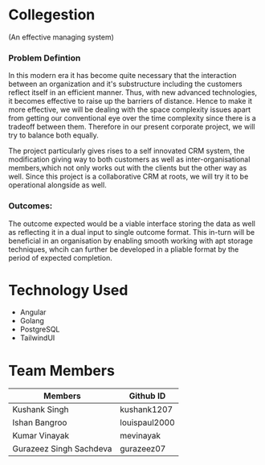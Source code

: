 # Collegestion
(An effective managing system) 
### Problem Defintion
In this modern era it has become quite necessary that the interaction between an organization and it's substructure including the customers reflect itself in an efficient manner. Thus, with new advanced technologies, it becomes effective to raise up the barriers of distance. Hence to make it more effective, we will be dealing with the space complexity issues apart from getting our conventional eye over the time complexity since there is a tradeoff between them. Therefore in our present corporate project, we will try to balance both equally.

The project particularly gives rises to a self innovated CRM system, the modification giving way to both customers as well as inter-organisational members,which not only works out with the clients but the other way as well. Since this project is a collaborative CRM at roots, we will try it to be operational alongside as well. 

### Outcomes:
The outcome expected would be a viable interface storing the data as well as reflecting it in a dual input to single outcome format. This in-turn will be beneficial in an organisation by enabling smooth working with apt storage techniques, whcih can further be developed in a pliable format by the period of expected completion.




# Technology Used
* Angular
* Golang
* PostgreSQL
* TailwindUI

# Team Members
| Members     | Github ID |
| ----------- | ----------- |
| Kushank Singh | kushank1207 |
| Ishan Bangroo | louispaul2000 |
| Kumar Vinayak | mevinayak |
| Gurazeez Singh Sachdeva | gurazeez07 |
